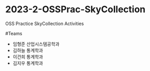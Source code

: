 # 2023-2-OSSPrac-SkyCollection
OSS Practice SkyCollection Activities

#Teams
- 임형준 산업시스템공학과
- 김하늘 통계학과
- 이건희 통계학과
- 김지우 통계학과
